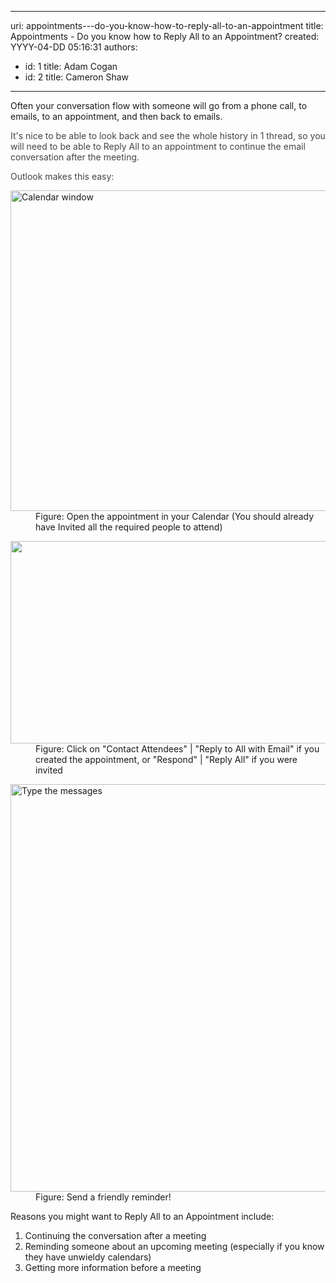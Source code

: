 

---
uri: appointments---do-you-know-how-to-reply-all-to-an-appointment
title: Appointments - Do you know how to Reply All to an Appointment?
created: YYYY-04-DD 05:16:31
authors:
  - id: 1
    title: Adam Cogan
  - id: 2
    title: Cameron Shaw
---




<span class='intro'> <p class="ssw15-rteElement-P">Often your conversation flow with someone will go from a phone call, to emails, to&#160;an appointment, and then back to emails.<br></p><p class="ssw15-rteElement-P"><span style="color&#58;#444444;">It's nice to be able to look back and see the whole history in 1 thread, so you will need to be able to Reply All to an appointment to continue the email conversation after the meeting.</span></p><p class="ssw15-rteElement-P"><span style="color&#58;#444444;">Outlook makes this easy&#58;</span></p> </span>

<dl class="image"><dt>
      <img class="ms-rteCustom-ImageArea" alt="Calendar window" src="/SiteAssets/appointments-do-you-remind-attendees-about-tomorrows-appointment/Outlook%201.png" style="width&#58;790px;height&#58;513px;" />
   </dt><dd>Figure&#58;&#160;Open the appointment in your Calendar (You should already have Invited all the required people to attend)</dd></dl><dl class="image"><dt>
      <img src="/SiteAssets/appointments-do-you-remind-attendees-about-tomorrows-appointment/Outlook%202.png" alt="" style="width&#58;789px;height&#58;324px;" />
      <br>
   </dt><dd>Figure&#58; Click on &quot;Contact Attendees&quot; |&#160;&quot;Reply to All with Email&quot;&#160;if you created the appointment,&#160;or &quot;Respond&quot; |&#160;&quot;Reply All&quot; if you were invited<br></dd></dl><dl class="image"><dt>
      <img alt="Type the messages" src="/SiteAssets/appointments-do-you-remind-attendees-about-tomorrows-appointment/Outlook%203.png" style="width&#58;652px;" /> 
   </dt><dd>Figure&#58; Send a friendly reminder!<br></dd></dl><p>Reasons you might want to Reply All to&#160;an Appointment include&#58;</p><ol>
  <li>Continuing the conversation after a meeting</li><li>Reminding someone about an upcoming meeting (especially if you know they have unwieldy calendars)​</li><li>Getting more information before a meeting<br><br></li></ol>


